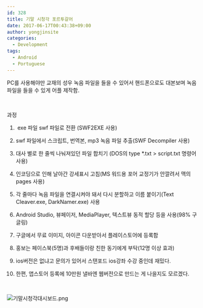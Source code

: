 ```yaml
---
id: 328
title: 기말 시청각 포르투갈어
date: 2017-06-17T00:43:38+09:00
author: yongjinsite
categories:
  - Development
tags:
  - Android
  - Portuguese
---
```

PC를 사용해야만 교재의 성우 녹음 파일을 들을 수 있어서 핸드폰으로도 대본보며 녹음파일을 들을 수 있게 어플 제작함.

&nbsp;

과정

1.  exe 파일 swf 파일로 전환 (SWF2EXE 사용)

2. swf 파일에서 스크립트, 번역본, mp3 녹음 파일 추출(SWF Decompiler 사용)

3. 대사 별로 한 줄씩 나눠져있던 파일 합치기 (DOS의 type *.txt > script.txt 명령어 사용)

4. 인코딩으로 인해 날아간 강세표시 고침(MS 워드용 포어 교정기가 안깔려서 맥의 pages 사용)

5. 각 줄마다 녹음 파일을 연결시켜야 돼서 다시 분할하고 이름 붙이기(Text Cleaver.exe, DarkNamer.exe) 사용

6. Android Studio, 뷰페이저, MediaPlayer, 텍스트뷰 동적 할당 등을 사용(98% 구글링)

7. 구글에서 무료 이미지, 아이콘 다운받아서 플레이스토어에 등록함

8. 홍보는 페이스북(5명)과 후배들이랑 친한 동기에게 부탁(12명 이상 효과)

9. ios버전은 없냐고 문의가 있어서 스탠포드 ios강좌 수강 중인데 재밌다.

10. 한편, 앱스토어 등록에 10만원 낼바엔 웹버전으로 만드는 게 나을지도 모르겠다.

&nbsp;

<img class="alignnone size-full wp-image-329" src="https://raw.githubusercontent.com/16Yongjin/16Yongjin.github.io/master/wp-content/uploads/2017/06/eab8b0eba790ec8b9cecb2adeab081eb8c80ec8b9cebb3b4eb939c.png" alt="기말시청각대시보드.png" width="1433" height="1285" srcset="https://raw.githubusercontent.com/16Yongjin/16Yongjin.github.io/master/wp-content/uploads/2017/06/eab8b0eba790ec8b9cecb2adeab081eb8c80ec8b9cebb3b4eb939c.png 1433w, https://raw.githubusercontent.com/16Yongjin/16Yongjin.github.io/master/wp-content/uploads/2017/06/eab8b0eba790ec8b9cecb2adeab081eb8c80ec8b9cebb3b4eb939c-300x269.png 300w, https://raw.githubusercontent.com/16Yongjin/16Yongjin.github.io/master/wp-content/uploads/2017/06/eab8b0eba790ec8b9cecb2adeab081eb8c80ec8b9cebb3b4eb939c-768x689.png 768w, https://raw.githubusercontent.com/16Yongjin/16Yongjin.github.io/master/wp-content/uploads/2017/06/eab8b0eba790ec8b9cecb2adeab081eb8c80ec8b9cebb3b4eb939c-1024x918.png 1024w, https://raw.githubusercontent.com/16Yongjin/16Yongjin.github.io/master/wp-content/uploads/2017/06/eab8b0eba790ec8b9cecb2adeab081eb8c80ec8b9cebb3b4eb939c-1000x897.png 1000w, https://raw.githubusercontent.com/16Yongjin/16Yongjin.github.io/master/wp-content/uploads/2017/06/eab8b0eba790ec8b9cecb2adeab081eb8c80ec8b9cebb3b4eb939c-335x300.png 335w" sizes="(max-width: 1433px) 100vw, 1433px" />
